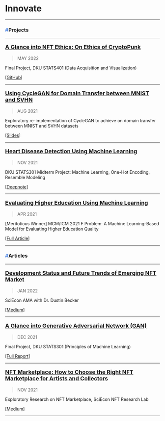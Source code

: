 # Innovate

<!-- [![YUFAN](./img/logos/en-Innovate.png){: style="width:200px"}](Innovate.md) -->

---

### <span style="color:#5189e6">**#**</span>**Projects**

---

[<p style="font-size:18px">**A Glance into NFT Ethics: On Ethics of CryptoPunk**</p>](Innovate/CryptoPunkEthics.md)

> MAY 2022

Final Project, DKU STATS401 (Data Acquisition and Visualization)

[[GitHub](https://github.com/iambrucez/STATS401-Project2)]

---

[<p style="font-size:18px">**Using CycleGAN for Domain Transfer between MNIST and SVHN**</p>](Innovate/CycleGAN.md)

> AUG 2021

Exploratory re-implementation of CycleGAN to achieve on domain transfer between MNIST and SVHN datasets

[[Slides](https://duke.box.com/s/c0tlgdkd0kx61r4oiexe97lysgthymiv)]

---

[<p style="font-size:18px">**Heart Disease Detection Using Machine Learning**</p>](Innovate/HeartDisease.md)

> NOV 2021

DKU STATS301 Midterm Project: Machine Learning, One-Hot Encoding, Resemble Modeling

[[Deepnote](https://deepnote.com/workspace/STATS302-4f09fc73-c297-4e81-9ee0-e516a39469c4/project/Midterm-602eae71-1f27-4efb-bea4-6bf5ca8dcc4a/%2Fdataset_README.ipynb)]

---

[<p style="font-size:18px">**Evaluating Higher Education Using Machine Learning**</p>](Innovate/HigherEdu.md)

> APR 2021

[Meritotious Winner] MCM/ICM 2021 F Problem: A Machine Learning-Based Model for Evaluating Higher Education Quality

[[Full Article](https://duke.box.com/s/9svihpzyktxcr4zssjnefx2v93ayna0q)]

---

### <span style="color:#5189e6">**#**</span>**Articles**

---

[<p style="font-size:18px">**Development Status and Future Trends of Emerging NFT Market**</p>](Innovate/DustinAMA.md)

<!-- ### [Development Status and Future Trends of Emerging NFT Market](Innovate/DustinAMA.md) -->

> JAN 2022

<!-- ##### Jan 2022 -->

SciEcon AMA with Dr. Dustin Becker

[[Medium](https://medium.com/sciecon-ama/development-status-and-future-trends-of-emerging-nft-market-a522ebc968ff)]

---

[<p style="font-size:18px">**A Glance into Generative Adversarial Network (GAN)**</p>](Innovate/GAN.md)

<!-- ### [A Glance into Generative Adversarial Network (GAN)](Innovate/GAN.md) -->

> DEC 2021

Final Project, DKU STATS301 (Principles of Machine Learning)

[[Full Report](https://duke.box.com/s/cisp8axg59eyxn48qabl0mfx9i85bmxh)]

---

[<p style="font-size:18px">**NFT Marketplace: How to Choose the Right NFT Marketplace for Artists and Collectors**</p>](Innovate/NFTartists.md)


<!-- ### [NFT Marketplace: How to Choose the Right NFT Marketplace for Artists and Collectors](Innovate/NFTartists.md) -->

> NOV 2021

Exploratory Research on NFT Marketplace, SciEcon NFT Research Lab

[[Medium](https://medium.com/sciecon-research/nft-marketplace-how-to-choose-the-right-nft-marketplace-for-artists-and-collectors-5d4cc7cb1918)]

---
